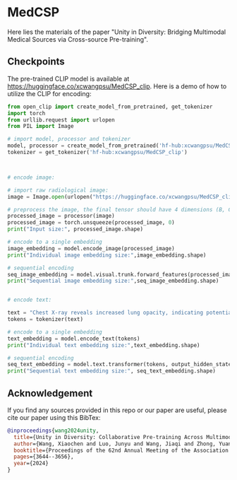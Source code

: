 # MedCSP
Here lies the materials of the paper "Unity in Diversity: Bridging Multimodal Medical Sources via Cross-source Pre-training". 

## Checkpoints
The pre-trained CLIP model is available at https://huggingface.co/xcwangpsu/MedCSP_clip. Here is a demo of how to utilize the CLIP for encoding: 

```python
from open_clip import create_model_from_pretrained, get_tokenizer
import torch
from urllib.request import urlopen
from PIL import Image

# import model, processor and tokenizer
model, processor = create_model_from_pretrained('hf-hub:xcwangpsu/MedCSP_clip')
tokenizer = get_tokenizer('hf-hub:xcwangpsu/MedCSP_clip')



# encode image:

# import raw radiological image:
image = Image.open(urlopen("https://huggingface.co/xcwangpsu/MedCSP_clip/resolve/main/image_sample.jpg"))

# preprocess the image, the final tensor should have 4 dimensions (B, C, H, W)
processed_image = processor(image)
processed_image = torch.unsqueeze(processed_image, 0)
print("Input size:", processed_image.shape)

# encode to a single embedding
image_embedding = model.encode_image(processed_image)
print("Individual image embedding size:",image_embedding.shape)

# sequential encoding
seq_image_embedding = model.visual.trunk.forward_features(processed_image)
print("Sequential image embedding size:",seq_image_embedding.shape)


# encode text:

text = "Chest X-ray reveals increased lung opacity, indicating potential fluid buildup or infection."
tokens = tokenizer(text)

# encode to a single embedding
text_embedding = model.encode_text(tokens)
print("Individual text embedding size:",text_embedding.shape)

# sequential encoding
seq_text_embedding = model.text.transformer(tokens, output_hidden_states=True).hidden_states[-1]
print("Sequential text embedding size:", seq_text_embedding.shape)

```



## Acknowledgement

If you find any sources provided in this repo or our paper are useful, please cite our paper using this BibTex:

```bibtex
@inproceedings{wang2024unity,
  title={Unity in Diversity: Collaborative Pre-training Across Multimodal Medical Sources},
  author={Wang, Xiaochen and Luo, Junyu and Wang, Jiaqi and Zhong, Yuan and Zhang, Xiaokun and Wang, Yaqing and Bhatia, Parminder and Xiao, Cao and Ma, Fenglong},
  booktitle={Proceedings of the 62nd Annual Meeting of the Association for Computational Linguistics (Volume 1: Long Papers)},
  pages={3644--3656},
  year={2024}
}
```
